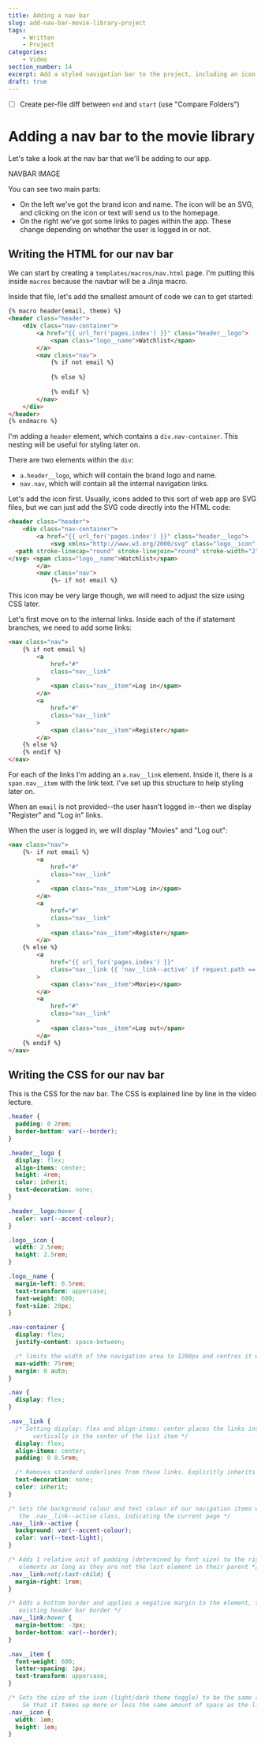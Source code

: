 ```yaml
---
title: Adding a nav bar
slug: add-nav-bar-movie-library-project
tags:
    - Written
    - Project
categories:
    - Video
section_number: 14
excerpt: Add a styled navigation bar to the project, including an icon.
draft: true
---
```


- [ ] Create per-file diff between `end` and `start` (use "Compare Folders")


# Adding a nav bar to the movie library

Let's take a look at the nav bar that we'll be adding to our app.

NAVBAR IMAGE

You can see two main parts:

- On the left we've got the brand icon and name. The icon will be an SVG, and clicking on the icon or text will send us to the homepage.
- On the right we've got some links to pages within the app. These change depending on whether the user is logged in or not.

## Writing the HTML for our nav bar

We can start by creating a `templates/macros/nav.html` page. I'm putting this inside `macros` because the navbar will be a Jinja macro.

Inside that file, let's add the smallest amount of code we can to get started:

```html
{% macro header(email, theme) %}
<header class="header">
    <div class="nav-container">
        <a href="{{ url_for('pages.index') }}" class="header__logo">
            <span class="logo__name">Watchlist</span>
        </a>
        <nav class="nav">
            {% if not email %}
                
            {% else %}
                
            {% endif %}
        </nav>
    </div>
</header>
{% endmacro %}
```

I'm adding a `header` element, which contains a `div.nav-container`. This nesting will be useful for styling later on.

There are two elements within the `div`:

- `a.header__logo`, which will contain the brand logo and name.
- `nav.nav`, which will contain all the internal navigation links.

Let's add the icon first. Usually, icons added to this sort of web app are SVG files, but we can just add the SVG code directly into the HTML code:

```html {4-6}
<header class="header">
    <div class="nav-container">
        <a href="{{ url_for('pages.index') }}" class="header__logo">
            <svg xmlns="http://www.w3.org/2000/svg" class="logo__icon" fill="none" viewBox="0 0 24 24" stroke="currentColor">
  <path stroke-linecap="round" stroke-linejoin="round" stroke-width="2" d="M7 4v16M17 4v16M3 8h4m10 0h4M3 12h18M3 16h4m10 0h4M4 20h16a1 1 0 001-1V5a1 1 0 00-1-1H4a1 1 0 00-1 1v14a1 1 0 001 1z" />
</svg> <span class="logo__name">Watchlist</span>
        </a>
        <nav class="nav">
            {%- if not email %}
```

This icon may be very large though, we will need to adjust the size using CSS later.

Let's first move on to the internal links. Inside each of the if statement branches, we need to add some links:

```html {3-14}
<nav class="nav">
    {% if not email %}
        <a
            href="#"
            class="nav__link"
        >
            <span class="nav__item">Log in</span>
        </a>
        <a
            href="#"
            class="nav__link"
        >
            <span class="nav__item">Register</span>
        </a>
    {% else %}
    {% endif %}
</nav>
```

For each of the links I'm adding an `a.nav__link` element. Inside it, there is a `span.nav__item` with the link text. I've set up this structure to help styling later on.

When an `email` is not provided--the user hasn't logged in--then we display "Register" and "Log in" links.

When the user is logged in, we will display "Movies" and "Log out":

```html {16-28}
<nav class="nav">
    {%- if not email %}
        <a
            href="#"
            class="nav__link"
        >
            <span class="nav__item">Log in</span>
        </a>
        <a
            href="#"
            class="nav__link"
        >
            <span class="nav__item">Register</span>
        </a>
    {% else %}
        <a 
            href="{{ url_for('pages.index') }}"
            class="nav__link {{ 'nav__link--active' if request.path == url_for('pages.index') }}"
        >
            <span class="nav__item">Movies</span>
        </a>
        <a
            href="#"
            class="nav__link"
        >
            <span class="nav__item">Log out</span>
        </a>
    {% endif %}
</nav>
```

## Writing the CSS for our nav bar

This is the CSS for the nav bar. The CSS is explained line by line in the video lecture.

```css
.header {
  padding: 0 2rem;
  border-bottom: var(--border);
}

.header__logo {
  display: flex;
  align-items: center;
  height: 4rem;
  color: inherit;
  text-decoration: none;
}

.header__logo:hover {
  color: var(--accent-colour);
}

.logo__icon {
  width: 2.5rem;
  height: 2.5rem;
}

.logo__name {
  margin-left: 0.5rem;
  text-transform: uppercase;
  font-weight: 600;
  font-size: 20px;
}

.nav-container {
  display: flex;
  justify-content: space-between;

  /* limits the width of the navigation area to 1200px and centres it within the header */
  max-width: 75rem;
  margin: 0 auto;
}

.nav {
  display: flex;
}

.nav__link {
  /* Setting display: flex and align-items: center places the links inside the list items
       vertically in the center of the list item */
  display: flex;
  align-items: center;
  padding: 0 0.5rem;

  /* Removes standard underlines from these links. Explicitly inherits text colour from the body */
  text-decoration: none;
  color: inherit;
}

/* Sets the background colour and text colour of our navigation items when the item has 
   the .nav__link--active class, indicating the current page */
.nav__link--active {
  background: var(--accent-colour);
  color: var(--text-light);
}

/* Adds 1 relative unit of padding (determined by font size) to the right margin of all .nav__item
   elements as long as they are not the last element in their parent */
.nav__link:not(:last-child) {
  margin-right: 1rem;
}

/* Adds a bottom border and applies a negative margin to the element, to nudge it over the
   existing header bar border */
.nav__link:hover {
  margin-bottom: -3px;
  border-bottom: var(--border);
}

.nav__item {
  font-weight: 600;
  letter-spacing: 1px;
  text-transform: uppercase;
}

/* Sets the size of the icon (light/dark theme toggle) to be the same as the font size
    So that it takes up more or less the same amount of space as the links */
.nav__icon {
  width: 1em;
  height: 1em;
}
```